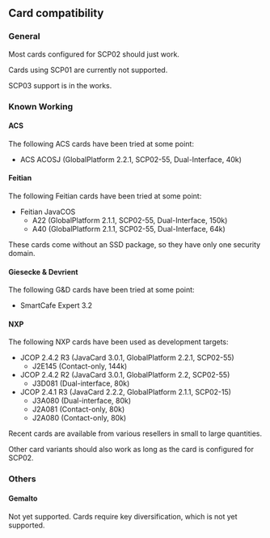 ## Card compatibility

### General

Most cards configured for SCP02 should just work.

Cards using SCP01 are currently not supported. 

SCP03 support is in the works.

### Known Working

#### ACS

The following ACS cards have been tried at some point:

 * ACS ACOSJ (GlobalPlatform 2.2.1, SCP02-55, Dual-Interface, 40k)

#### Feitian

The following Feitian cards have been tried at some point:

 * Feitian JavaCOS
   * A22 (GlobalPlatform 2.1.1, SCP02-55, Dual-Interface, 150k)
   * A40 (GlobalPlatform 2.1.1, SCP02-55, Dual-Interface, 64k)

These cards come without an SSD package, so they have only one security domain.

#### Giesecke &amp; Devrient

The following G&amp;D cards have been tried at some point:

 * SmartCafe Expert 3.2 

#### NXP

The following NXP cards have been used as development targets:

 * JCOP 2.4.2 R3 (JavaCard 3.0.1, GlobalPlatform 2.2.1, SCP02-55)
   * J2E145 (Contact-only, 144k)
 * JCOP 2.4.2 R2 (JavaCard 3.0.1, GlobalPlatform 2.2, SCP02-55)
   * J3D081 (Dual-interface, 80k)
 * JCOP 2.4.1 R3 (JavaCard 2.2.2, GlobalPlatform 2.1.1, SCP02-15)
   * J3A080 (Dual-interface, 80k)
   * J2A081 (Contact-only, 80k)
   * J2A080 (Contact-only, 80k)

Recent cards are available from various resellers in small to large quantities.

Other card variants should also work as long as the card is configured for SCP02.

### Others

#### Gemalto

Not yet supported. Cards require key diversification, which is not yet supported.

